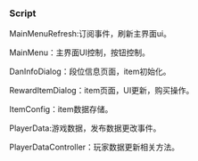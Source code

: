 ### Script

MainMenuRefresh:订阅事件，刷新主界面ui。

MainMenu：主界面UI控制，按钮控制。

DanInfoDialog：段位信息页面，item初始化。

RewardItemDialog：item页面，UI更新，购买操作。

ItemConfig：item数据存储。

PlayerData:游戏数据，发布数据更改事件。

PlayerDataController：玩家数据更新相关方法。
